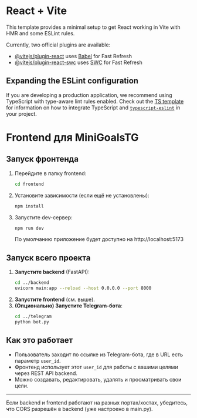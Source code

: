 # React + Vite

This template provides a minimal setup to get React working in Vite with HMR and some ESLint rules.

Currently, two official plugins are available:

- [@vitejs/plugin-react](https://github.com/vitejs/vite-plugin-react/blob/main/packages/plugin-react) uses [Babel](https://babeljs.io/) for Fast Refresh
- [@vitejs/plugin-react-swc](https://github.com/vitejs/vite-plugin-react/blob/main/packages/plugin-react-swc) uses [SWC](https://swc.rs/) for Fast Refresh

## Expanding the ESLint configuration

If you are developing a production application, we recommend using TypeScript with type-aware lint rules enabled. Check out the [TS template](https://github.com/vitejs/vite/tree/main/packages/create-vite/template-react-ts) for information on how to integrate TypeScript and [`typescript-eslint`](https://typescript-eslint.io) in your project.

# Frontend для MiniGoalsTG

## Запуск фронтенда

1. Перейдите в папку frontend:
   ```bash
   cd frontend
   ```
2. Установите зависимости (если ещё не установлены):
   ```bash
   npm install
   ```
3. Запустите dev-сервер:
   ```bash
   npm run dev
   ```
   По умолчанию приложение будет доступно на http://localhost:5173

## Запуск всего проекта

1. **Запустите backend** (FastAPI):
   ```bash
   cd ../backend
   uvicorn main:app --reload --host 0.0.0.0 --port 8000
   ```
2. **Запустите frontend** (см. выше).
3. **(Опционально) Запустите Telegram-бота**:
   ```bash
   cd ../telegram
   python bot.py
   ```

## Как это работает
- Пользователь заходит по ссылке из Telegram-бота, где в URL есть параметр `user_id`.
- Фронтенд использует этот `user_id` для работы с вашими целями через REST API backend.
- Можно создавать, редактировать, удалять и просматривать свои цели.

---

Если backend и frontend работают на разных портах/хостах, убедитесь, что CORS разрешён в backend (уже настроено в main.py).
